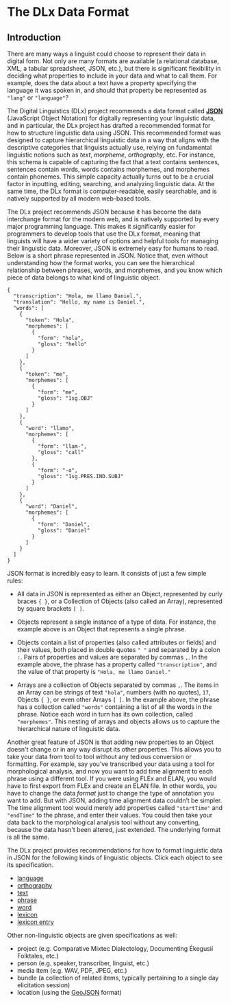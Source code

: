 # The DLx Data Format

## Introduction
There are many ways a linguist could choose to represent their data in digital form. Not only are many formats are available (a relational database, XML, a tabular spreadsheet, JSON, etc.), but there is significant flexibility in deciding what properties to include in your data and what to call them. For example, does the data about a text have a property specifying the language it was spoken in, and should that property be represented as `"lang"` or `"language"`?

The Digital Linguistics (DLx) project recommends a data format called [**JSON**](http://json.org/) (JavaScript Object Notation) for digitally representing your linguistic data, and in particular, the DLx project has drafted a recommended format for how to structure linguistic data using JSON. This recommended format was designed to capture hierarchical linguistic data in a way that aligns with the descriptive categories that linguists actually use, relying on fundamental linguistic notions such as *text*, *morpheme*, *orthography*, etc. For instance, this schema is capable of capturing the fact that a text contains sentences, sentences contain words, words contains morphemes, and morphemes contain phonemes. This simple capacity actually turns out to be a crucial factor in inputting, editing, searching, and analyzing linguistic data. At the same time, the DLx format is computer-readable, easily searchable, and is natively supported by all modern web-based tools.

The DLx project recommends JSON because it has become the data interchange format for the modern web, and is natively supported by every major programming language. This makes it significantly easier for programmers to develop tools that use the DLx format, meaning that linguists will have a wider variety of options and helpful tools for managing their linguistic data. Moreover, JSON is extremely easy for humans to read. Below is a short phrase represented in JSON. Notice that, even without understanding how the format works, you can see the hierarchical relationship between phrases, words, and morphemes, and you know which piece of data belongs to what kind of linguistic object.

```
{
  "transcription": "Hola, me llamo Daniel.",
  "translation": "Hello, my name is Daniel.",
  "words": [
    {
      "token": "Hola",
      "morphemes": [
        {
          "form": "hola",
          "gloss": "hello"
        }
      ]
    },
    {
      "token": "me",
      "morphemes": [
        {
          "form": "me",
          "gloss": "1sg.OBJ"
        }
      ]
    },
    {
      "word": "llamo",
      "morphemes": [
        {
          "form": "llam-",
          "gloss": "call"
        },
        {
          "form": "-o",
          "gloss": "1sg.PRES.IND.SUBJ"
        }
      ]
    },
    {
      "word": "Daniel",
      "morphemes": [
        {
          "form": "Daniel",
          "gloss": "Daniel"
        }
      ]
    }
  ]
}
```

JSON format is incredibly easy to learn. It consists of just a few simple rules:

* All data in JSON is represented as either an Object, represented by curly braces `{ }`, or a Collection of Objects (also called an Array), represented by square brackets `[ ]`.

* Objects represent a single instance of a type of data. For instance, the example above is an Object that represents a single phrase.

* Objects contain a list of properties (also called attributes or fields) and their values, both placed in double quotes `" "` and separated by a colon `:`. Pairs of properties and values are separated by commas `,`. In the example above, the phrase has a property called `"transcription"`, and the value of that property is `"Hola, me llamo Daniel."`

* Arrays are a collection of Objects separated by commas `,`. The items in an Array can be strings of text `"hola"`, numbers (with no quotes), `17`, Objects `{ }`, or even other Arrays `[ ]`. In the example above, the phrase has a collection called `"words"` containing a list of all the words in the phrase. Notice each word in turn has its own collection, called `"morphemes"`. This nesting of arrays and objects allows us to capture the hierarchical nature of linguistic data.

Another great feature of JSON is that adding new properties to an Object doesn't change or in any way disrupt its other properties. This allows you to take your data from tool to tool without any tedious conversion or formatting. For example, say you've transcribed your data using a tool for morphological analysis, and now you want to add time alignment to each phrase using a different tool. If you were using FLEx and ELAN, you would have to first export from FLEx and create an ELAN file. In other words, you have to change the data *format* just to change the type of annotation you want to add. But with JSON, adding time alignment data couldn’t be simpler. The time alignment tool would merely add properties called `"startTime"` and `"endTime"` to the phrase, and enter their values. You could then take your data back to the morphological analysis tool without any converting, because the data hasn't been altered, just extended. The underlying format is all the same.

The DLx project provides recommendations for how to format linguistic data in JSON for the following kinds of linguistic objects. Click each object to see its specification.

* [language](http://digitallinguistics.github.io/dlx-spec/language.html)
* [orthography](http://digitallinguistics.github.io/dlx-spec/orthography.html)
* [text](http://digitallinguistics.github.io/dlx-spec/text.html)
* [phrase](http://digitallinguistics.github.io/dlx-spec/phrase.html)
* [word](http://digitallinguistics.github.io/dlx-spec/word.html)
* [lexicon](http://digitallinguistics.github.io/dlx-spec/lexicon.html)
* [lexicon entry](http://digitallinguistics.github.io/dlx-spec/lexEntry.html)

Other non-linguistic objects are given specifications as well:

* project (e.g. Comparative Mixtec Dialectology, Documenting Ékegusií Folktales, etc.)
* person (e.g. speaker, transcriber, linguist, etc.)
* media item (e.g. WAV, PDF, JPEG, etc.)
* bundle (a collection of related items, typically pertaining to a single day elicitation session)
* location (using the [GeoJSON](http://geojson.org/) format)
